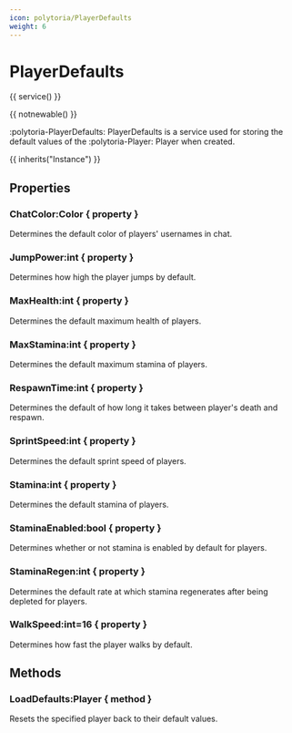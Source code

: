 ```yaml
---
icon: polytoria/PlayerDefaults
weight: 6
---
```


# PlayerDefaults

{{ service() }}

{{ notnewable() }}

:polytoria-PlayerDefaults: PlayerDefaults is a service used for storing the default values of the :polytoria-Player: Player when created.

{{ inherits("Instance") }}

## Properties
### ChatColor:Color { property }
Determines the default color of players' usernames in chat.

### JumpPower:int { property }
Determines how high the player jumps by default.

### MaxHealth:int { property }
Determines the default maximum health of players.

### MaxStamina:int { property }
Determines the default maximum stamina of players.

### RespawnTime:int { property }
Determines the default of how long it takes between player's death and respawn.

### SprintSpeed:int { property }
Determines the default sprint speed of players.

### Stamina:int { property }
Determines the default stamina of players.

### StaminaEnabled:bool { property }
Determines whether or not stamina is enabled by default for players.

### StaminaRegen:int { property }
Determines the default rate at which stamina regenerates after being depleted for players.

### WalkSpeed:int=16 { property }
Determines how fast the player walks by default.

## Methods
### LoadDefaults:Player { method }
Resets the specified player back to their default values.